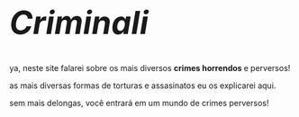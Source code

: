 # _<h1>Criminali</h1>_

<p> ya, neste site falarei sobre os mais diversos <strong>crimes horrendos </strong> e perversos!

<p> as mais diversas formas de torturas e assasinatos eu os explicarei aqui.

<p> sem mais delongas, você entrará em um mundo de crimes perversos!


<tag>
